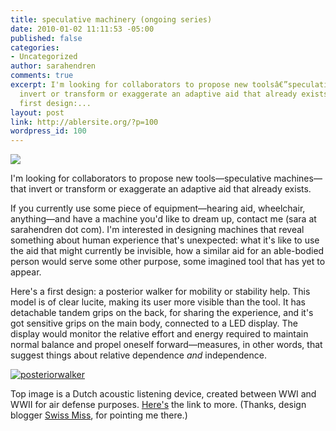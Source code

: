 ```yaml
---
title: speculative machinery (ongoing series)
date: 2010-01-02 11:11:53 -05:00
published: false
categories:
- Uncategorized
author: sarahendren
comments: true
excerpt: I'm looking for collaborators to propose new toolsâ€”speculative machinesâ€”that
  invert or transform or exaggerate an adaptive aid that already exists. Here's a
  first design:...
layout: post
link: http://ablersite.org/?p=100
wordpress_id: 100
---
```


![](http://www.ablersite.com/wp-content/uploads/parabol-1.jpg)

I'm looking for collaborators to propose new tools—speculative machines—that invert or transform or exaggerate an adaptive aid that already exists.

If you currently use some piece of equipment—hearing aid, wheelchair, anything—and have a machine you'd like to dream up, contact me (sara at sarahendren dot com). I'm interested in designing machines that reveal something about human experience that's unexpected: what it's like to use the aid that might currently be invisible, how a similar aid for an able-bodied person would serve some other purpose, some imagined tool that has yet to appear.

Here's a first design: a posterior walker for mobility or stability help. This model is of clear lucite, making its user more visible than the tool. It has detachable tandem grips on the back, for sharing the experience, and it's got sensitive grips on the main body, connected to a LED display. The display would monitor the relative effort and energy required to maintain normal balance and propel oneself forward—measures, in other words, that suggest things about relative dependence _and_ independence.

[![posteriorwalker](http://dev.sarahendren.com/wp-content/uploads/posteriorwalker2-600x342.jpg)](http://dev.sarahendren.com/wp-content/uploads/posteriorwalker2.jpg)

Top image is a Dutch acoustic listening device, created between WWI and WWII for air defense purposes. [Here's](http://butdoesitfloat.com/190819/For-the-world-to-be-interesting-you-have-to-be-manipulating-it-all) the link to more. (Thanks, design blogger [Swiss Miss](http://www.swiss-miss.com/), for pointing me there.)
